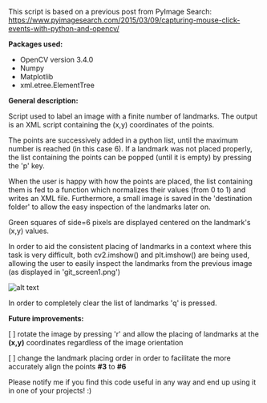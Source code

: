 This script is based on a previous post from PyImage Search: https://www.pyimagesearch.com/2015/03/09/capturing-mouse-click-events-with-python-and-opencv/

**Packages used:**
- OpenCV version 3.4.0
- Numpy
- Matplotlib
- xml.etree.ElementTree 

**General description:**

Script used to label an image with a finite number of landmarks. The output is an XML script containing the (x,y) coordinates of the points.

The points are successively added in a python list, until the maximum number is reached (in this case 6).
If a landmark was not placed properly, the list containing the points can be popped (until it is empty) by pressing the 'p' key.

When the user is happy with how the points are placed, the list containing them is fed to a function which normalizes their values (from 0 to 1) and writes an XML file. Furthermore, a small image is saved in the 'destination folder' to allow the easy inspection of the landmarks later on. 

Green squares of side=6 pixels are displayed centered on the landmark's (x,y) values.

In order to aid the consistent placing of landmarks in a context where this task is very difficult, both cv2.imshow() and plt.imshow() are being used, allowing the user to easily inspect the landmarks from the previous image (as displayed in 'git_screen1.png')

![alt text](https://github.com/AdrianUng/place_labels/blob/master/git_screen1.png)

In order to completely clear the list of landmarks 'q' is pressed.

**Future improvements:**

[ ] rotate the image by pressing 'r' and allow the placing of landmarks at the **(x,y)** coordinates regardless of the image orientation

[ ] change the landmark placing order in order to facilitate the more accurately align the points **#3** to **#6**



Please notify me if you find this code useful in any way and end up using it in one of your projects! :)
